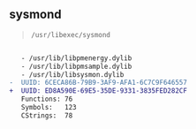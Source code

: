 ## sysmond

> `/usr/libexec/sysmond`

```diff

   - /usr/lib/libpmenergy.dylib
   - /usr/lib/libpmsample.dylib
   - /usr/lib/libsysmon.dylib
-  UUID: 6CECA86B-79B9-3AF9-AFA1-6C7C9F646557
+  UUID: ED8A590E-69E5-35DE-9331-3835FED282CF
   Functions: 76
   Symbols:   123
   CStrings:  78

```
